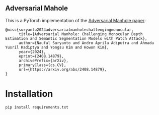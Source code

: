 ## Adversarial Mahole

This is a PyTorch implementation of the [Adversarial Manhole paper](https://www.arxiv.org/abs/2408.14879): 
```
@misc{suryanto2024adversarialmanholechallengingmonocular,
      title={Adversarial Manhole: Challenging Monocular Depth Estimation and Semantic Segmentation Models with Patch Attack}, 
      author={Naufal Suryanto and Andro Aprila Adiputra and Ahmada Yusril Kadiptya and Yongsu Kim and Howon Kim},
      year={2024},
      eprint={2408.14879},
      archivePrefix={arXiv},
      primaryClass={cs.CV},
      url={https://arxiv.org/abs/2408.14879}, 
}
```

# Installation
```
pip install requirements.txt
```
